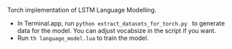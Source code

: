 Torch implementation of LSTM Language Modelling.

- In Terminal.app, run ```python extract_datasets_for_torch.py ``` to generate data for the model. You can adjust vocabsize in the script if you want.
- Run ```th language_model.lua``` to train the model. 
